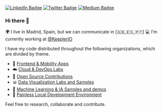 [![LinkedIn Badge](https://img.shields.io/badge/LinkedIn-blue?logo=Linkedin&logoColor=blue&labelColor=white)](https://www.linkedin.com/in/manueleusebiodepazcarmona/)
[![Twitter Badge](https://img.shields.io/badge/Twitter-blue?logo=twitter&logoColor=white&link=https://twitter.com/@manueldepaz)](https://twitter.com/@manueldepaz)
[![Medium Badge](https://img.shields.io/badge/Medium-black?logo=Medium&logoColor=Red&labelColor=black)](https://www.medium.com/@manueldepaz)

### Hi there 👋

🌍 I live in Madrid, Spain, but we can communicate in [🇬🇧,🇪🇸,🇵🇹]
💻 I’m currently working at [@KeeplerIO](https://github.com/KeeplerIO)

I have my code distributed throughout the following organizations, which are divided by theme.
 
* 📱 [Frontend & Mobility Apps](https://github.com/Mobile-hub)
* ☁️ [Cloud & DevOps Labs](https://github.com/Cloud-DevOps-Labs)
* 🐃 [Open Source Contributions](https://github.com/open-source-purposals)
* 📊 [Data Visualization Labs and Samples](https://github.com/Data-Viz-Labs)
* 🧠 [Machine Learning & IA Samples and demos](https://github.com/Machine-Learning-Labs)
* 🐳 [Painless Local Development Environment](https://github.com/painless-local-development)


<!-- thanks to: https://gfycat.com/eminentunfinisheddobermanpinscher-windows-10-animated-wallpaper-video-wallpapers -->
Feel free to research, collaborate and contribute.
